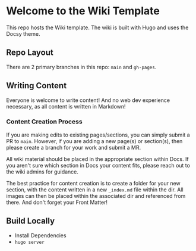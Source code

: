 # Welcome to the Wiki Template

This repo hosts the Wiki template. The wiki is built with Hugo and uses the Docsy theme.

## Repo Layout

There are 2 primary branches in this repo: `main` and `gh-pages`.

## Writing Content

Everyone is welcome to write content! And no web dev experience necessary, as all content is written in Markdown!

### Content Creation Process

If you are making edits to existing pages/sections, you can simply submit a PR to `main`. However, if you are adding a new page(s) or section(s), then please create a branch for your work and submit a MR.

All wiki material should be placed in the appropriate section within Docs. If you aren't sure which section in Docs your content fits, please reach out to the wiki admins for guidance.

The best practice for content creation is to create a folder for your new section, with the content written in a new `_index.md` file within the dir. All images can then be placed within the associated dir and referenced from there. And don't forget your Front Matter!

## Build Locally

- Install Dependencies
- `hugo server`
